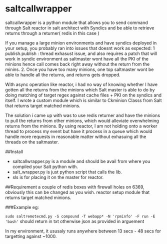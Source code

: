 # saltcallwrapper
saltcallwrapper is a python module that allows you to send command through Salt reactor in salt architect with Syndics and be able to retrieve returns through a returner( redis in this case )

If you manage a large minion environments and have syndics deployed in your setup, you probably ran into issues that doesnt work as expected:
1 publish.publish : thread exhasust issue, and also requires a patch that will work in syndic environment as saltmaster wont have all the PKI of the minions hence call comes back right away without the return from the minins. 
2. Once you have too many minions, one top saltmaster wont be able to handle all the returns, and returns gets dropped.

With async operation like reactor, i had no way of knowing whether I have gotten all the returns from the minions which Salt master is able to do by doing matching of target regex against cache files + PKI on the syndics and itself. I wrote a custom module which is similar to Ckminion Classs from Salt that returns target matched minions. 

The solution i came up with was to use redis returner and have the minions to pull the returns from other minions, which would alleviate overwhelming returns from the minions. By using reactor, I am not holding onto a worker thread to process my event but have it process in a queue which would handle more requests in reasonable matter without exhasuing all the threads on the saltmaster.

##Install
- saltcallwrapper.py is a module and should be avail from where you compiled your Salt python with. 
- salt_wrapper.py is just python script that calls the lib. 
- sls is for placing it on the master for reactor. 

##Requirement
a couple of redis boxes with firewall holes on 6369, obviously this can be changed as you wish. 
reactor setup 
module that returns target matched minions. 

###Example
eg:

`sudo saltremotecmd.py -S compound -T webapp* -N 'rpminfo' -F run -E 'bash'` 
should return in txt otherwise json as provided in arguement 

In my environment, it ususaly runs anywhere between 13 secs - 48 secs for targetting against ~1000.


